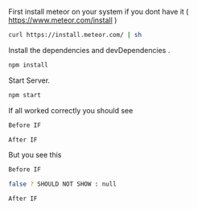 First install meteor on your system if you dont have it ( https://www.meteor.com/install )

```sh
curl https://install.meteor.com/ | sh
```

Install the dependencies and devDependencies .

```sh
npm install
```

Start Server.

```sh
npm start
```

If all worked correctly you should see

```sh
Before IF

After IF
```

But you see this

```sh
Before IF

false ? SHOULD NOT SHOW : null

After IF
```
